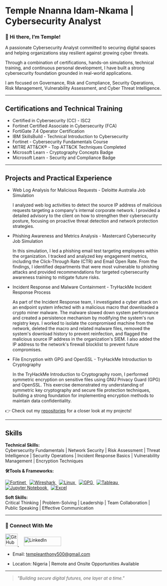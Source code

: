 # Temple Nnanna Idam-Nkama | Cybersecurity Analyst

### 👋 **Hi there, I’m Temple!**

A passionate Cybersecurity Analyst committed to securing digital spaces and helping organizations stay resilient against growing cyber threats.

Through a combination of certifications, hands-on simulations, technical training, and continuous personal development, I have built a strong cybersecurity foundation grounded in real-world applications.

I am focused on Governance, Risk and Compliance, Security Operations, Risk Management, Vulnerability Assessment, and Cyber Threat Intelligence.

---

## Certifications and Technical Training

- Certified in Cybersecurity (CC) - ISC2
- Fortinet Certified Associate in Cybersecurity (FCA)
- FortiGate 7.4 Operator Certification
- IBM SkillsBuild - Technical Introduction to Cybersecurity
- Fortinet - Cybersecurity Fundamentals Course
- MITRE ATT&CK® - Top ATT&CK Techniques Completed
- Microsoft Learn - Cryptography Concepts Badge
- Microsoft Learn - Security and Compliance Badge

---

## Projects and Practical Experience

- Web Log Analysis for Malicious Requests - Deloitte Australia Job Simulation

  I analyzed web log activities to detect the source IP address of malicious requests targeting a company's internal corporate network. I provided a detailed advisory to the client on how to strengthen their cybersecurity posture, focusing on proactive threat detection and network protection strategies.

- Phishing Awareness and Metrics Analysis - Mastercard Cybersecurity Job Simulation

  In this simulation, I led a phishing email test targeting employees within the organization. I tracked and analyzed key engagement metrics, including the Click-Through Rate (CTR) and Email Open Rate. From the findings, I identified departments that were most vulnerable to phishing attacks and provided recommendations for targeted cybersecurity awareness training to mitigate future risks.

- Incident Response and Malware Containment - TryHackMe Incident Response Process

  As part of the Incident Response team, I investigated a cyber attack on an endpoint system infected with a malicious macro that downloaded a crypto miner malware. The malware slowed down system performance and created a persistence mechanism by modifying the system's run registry keys. I worked to isolate the compromised machine from the network, deleted the macro and related malware files, removed the system's download history to prevent reinfection, and flagged the malicious source IP address in the organization's SIEM. I also added the IP address to the network's firewall blocklist to prevent future compromises.

- File Encryption with GPG and OpenSSL - TryHackMe Introduction to Cryptography

  In the TryHackMe Introduction to Cryptography room, I performed symmetric encryption on sensitive files using GNU Privacy Guard (GPG) and OpenSSL. This exercise demonstrated my understanding of symmetric key cryptography and secure file protection techniques, building a strong foundation for implementing encryption methods to maintain data confidentiality.

👉 Check out my [repositories](https://github.com/TempleAnthony?tab=repositories) for a closer look at my projects!


---

## Skills

**Technical Skills:**  
Cybersecurity Fundamentals | Network Security | Risk Assessment | Threat Intelligence | Security Operations | Incident Response Basics | Vulnerability Management | Encryption Techniques

**🛠Tools & Frameworks:**  

<p align="left">
  <a href="https://www.fortinet.com/">
    <img src="https://img.shields.io/badge/Fortinet-EE1C25?style=for-the-badge&logo=fortinet&logoColor=white" alt="Fortinet" />
  </a>
  &nbsp;
  <a href="https://www.wireshark.org/">
    <img src="https://img.shields.io/badge/Wireshark-1679A7?style=for-the-badge&logo=wireshark&logoColor=white" alt="Wireshark" />
  </a>
  &nbsp;
  <a href="https://www.linux.org/">
    <img src="https://img.shields.io/badge/Linux-FCC624?style=for-the-badge&logo=linux&logoColor=black" alt="Linux" />
  </a>
  &nbsp;
  <a href="https://gnupg.org/">
    <img src="https://img.shields.io/badge/GPG-0093DD?style=for-the-badge&logo=gnupg&logoColor=white" alt="GPG" />
  </a>
  &nbsp;
  <a href="https://www.tableau.com/">
    <img src="https://img.shields.io/badge/Tableau-E97627?style=for-the-badge&logo=tableau&logoColor=white" alt="Tableau" />
  </a>
  &nbsp;
  <a href="https://jupyter.org/">
    <img src="https://img.shields.io/badge/Jupyter-F37626?style=for-the-badge&logo=jupyter&logoColor=white" alt="Jupyter Notebook" />
  </a>
  &nbsp;
  <a href="https://www.microsoft.com/en-us/microsoft-365/excel">
    <img src="https://img.shields.io/badge/Excel-217346?style=for-the-badge&logo=microsoft-excel&logoColor=white" alt="Excel" />
  </a>
</p>


**Soft Skills:**  
Critical Thinking | Problem-Solving | Leadership | Team Collaboration | Public Speaking | Effective Communication

---

### 🔗 Connect With Me

<p align="left">
  <a href="https://github.com/your-github-username" target="_blank">
    <img src="https://upload.wikimedia.org/wikipedia/commons/9/91/Octicons-mark-github.svg" width="40" height="40" alt="GitHub"/>
  </a> 
  &nbsp;&nbsp;&nbsp;
  <a href="https://www.linkedin.com/in/temple-nnanna-idam-nkama-cc-gmnse-9b5a78327/" target="_blank">
    <img src="https://upload.wikimedia.org/wikipedia/commons/0/01/LinkedIn_Logo.svg" width="120" height="30" alt="LinkedIn"/>
  </a>
</p>



- Email: templeanthony500@gmail.com

- Location: Nigeria | Remote and Onsite Opportunities Available

---

> *"Building secure digital futures, one layer at a time."*
